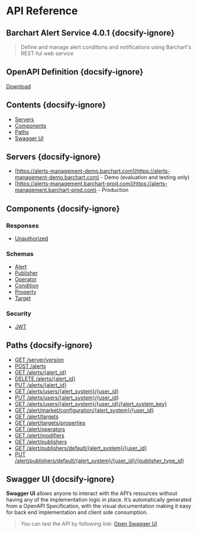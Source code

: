 # API Reference

## Barchart Alert Service 4.0.1 {docsify-ignore}
    
> Define and manage alert conditions and notifications using Barchart&#x27;s REST-ful web service

## OpenAPI Definition {docsify-ignore}

[Download](static/openapi.yaml)

## Contents {docsify-ignore}

* [Servers](#Servers)
* [Components](#Components)
* [Paths](#Paths)
* [Swagger UI](#swagger-ui)

## Servers {docsify-ignore}

* [https://alerts-management-demo.barchart.com](https://alerts-management-demo.barchart.com)  - Demo (evaluation and testing only)
* [https://alerts-management.barchart-prod.com](https://alerts-management.barchart-prod.com)  - Production

## Components {docsify-ignore}

### Responses 

* [Unauthorized](/content/api/components?id=responsesUnauthorized)

### Schemas 

* [Alert](/content/api/components?id=schemasAlert)
* [Publisher](/content/api/components?id=schemasPublisher)
* [Operator](/content/api/components?id=schemasOperator)
* [Condition](/content/api/components?id=schemasCondition)
* [Property](/content/api/components?id=schemasProperty)
* [Target](/content/api/components?id=schemasTarget)

### Security 

* [JWT](/content/api/components?id=securityJWT)

## Paths {docsify-ignore}

* [GET /server/version](/content/api/paths?id=get-serverversion)
* [POST /alerts](/content/api/paths?id=post-alerts)
* [GET /alerts/{alert_id}](/content/api/paths?id=get-alertsalert_id)
* [DELETE /alerts/{alert_id}](/content/api/paths?id=delete-alertsalert_id)
* [PUT /alerts/{alert_id}](/content/api/paths?id=put-alertsalert_id)
* [GET /alerts/users/{alert_system}/{user_id}](/content/api/paths?id=get-alertsusersalert_systemuser_id)
* [PUT /alerts/users/{alert_system}/{user_id}](/content/api/paths?id=put-alertsusersalert_systemuser_id)
* [GET /alerts/users/{alert_system}/{user_id}/{alert_system_key}](/content/api/paths?id=get-alertsusersalert_systemuser_idalert_system_key)
* [GET /alert/market/configuration/{alert_system}/{user_id}](/content/api/paths?id=get-alertmarketconfigurationalert_systemuser_id)
* [GET /alert/targets](/content/api/paths?id=get-alerttargets)
* [GET /alert/targets/properties](/content/api/paths?id=get-alerttargetsproperties)
* [GET /alert/operators](/content/api/paths?id=get-alertoperators)
* [GET /alert/modifiers](/content/api/paths?id=get-alertmodifiers)
* [GET /alert/publishers](/content/api/paths?id=get-alertpublishers)
* [GET /alert/publishers/default/{alert_system}/{user_id}](/content/api/paths?id=get-alertpublishersdefaultalert_systemuser_id)
* [PUT /alert/publishers/default/{alert_system}/{user_id}/{publisher_type_id}](/content/api/paths?id=put-alertpublishersdefaultalert_systemuser_idpublisher_type_id)

## Swagger UI {docsify-ignore}

**Swagger UI** allows anyone to interact with the API’s resources without having any of the implementation logic in place. It’s automatically generated from a OpenAPI Specification, with the visual documentation making it easy for back end implementation and client side consumption.

> You can test the API by following link: [Open Swagger UI](content/api/swagger)
